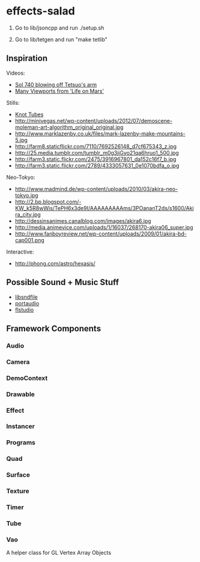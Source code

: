 effects-salad
=============

1) Go to lib/jsoncpp and run ./setup.sh

2) Go to lib/tetgen and run "make tetlib"

Inspiration
-----------
Videos:
  * [Sol 740 blowing off Tetsuo's arm](http://www.youtube.com/watch?feature=player_detailpage&v=LALsuMWv2ps#t=178s)
  * [Many Viewports from 'Life on Mars'](http://www.youtube.com/watch?v=yIMP6-KBSCs#t=17s)

Stills:
  * [Knot Tubes](http://www.originalsoundversion.com/wp-content/uploads/2008/12/badloop_luo.jpg)
  * http://minivegas.net/wp-content/uploads/2012/07/demoscene-moleman-art-algorithm_original_original.jpg
  * http://www.marklazenby.co.uk/files/mark-lazenby-make-mountains-5.jpg
  * http://farm8.staticflickr.com/7110/7692526148_d7cf675343_z.jpg
  * http://25.media.tumblr.com/tumblr_m0g3jiGyo21qa6hruo1_500.jpg
  * http://farm3.static.flickr.com/2475/3916967801_da152c16f7_b.jpg
  * http://farm3.static.flickr.com/2789/4333057631_0e1070bdfa_o.jpg

Neo-Tokyo:
  * http://www.madmind.de/wp-content/uploads/2010/03/akira-neo-tokyo.jpg
  * http://2.bp.blogspot.com/-KW_k5R8wWis/TePH6x3de9I/AAAAAAAAAms/3POananT2ds/s1600/Akira_city.jpg
  * http://dessinsanimes.canalblog.com/images/akira6.jpg
  * http://media.animevice.com/uploads/1/16037/268170-akira06_super.jpg
  * http://www.fanboyreview.net/wp-content/uploads/2009/01/akira-bd-cap001.png

Interactive:
  * http://phong.com/astro/hexasis/

Possible Sound + Music Stuff
----------------------------
  * [libsndfile](http://www.mega-nerd.com/libsndfile)
  * [portaudio](http://www.portaudio.com)
  * [flstudio](http://www.image-line.com/documents/flstudio.html)

Framework Components
--------------------

### Audio

### Camera

### DemoContext

### Drawable

### Effect

### Instancer

### Programs

### Quad

### Surface

### Texture

### Timer

### Tube

### Vao

A helper class for GL Vertex Array Objects





